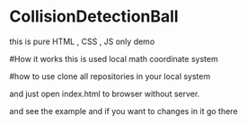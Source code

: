 # CollisionDetectionBall
 this is pure HTML , CSS , JS only demo

#How it works
    this is used local math coordinate system   
    
#how to use
clone all repositories in your local system

and just open index.html to browser without server.

and see the example and if you want to changes in it go there 